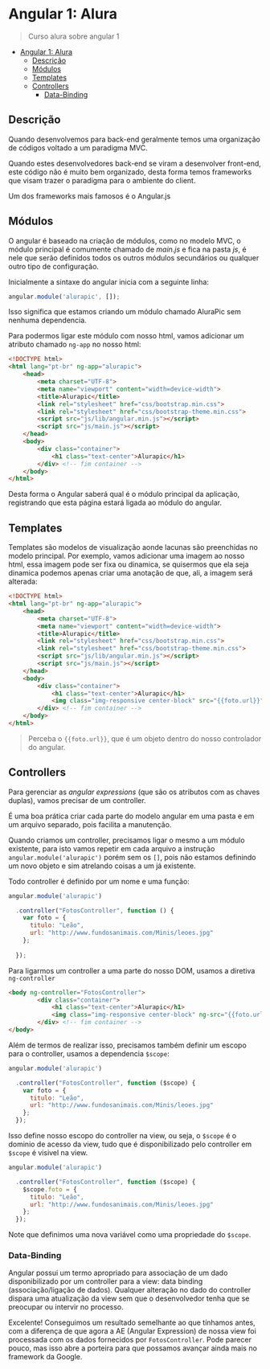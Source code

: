 # Angular 1: Alura

> Curso alura sobre angular 1

<!-- TOC -->

- [Angular 1: Alura](#angular-1-alura)
  - [Descrição](#descri%C3%A7%C3%A3o)
  - [Módulos](#m%C3%B3dulos)
  - [Templates](#templates)
  - [Controllers](#controllers)
    - [Data-Binding](#data-binding)

<!-- /TOC -->

## Descrição

Quando desenvolvemos para back-end geralmente temos uma organização de códigos voltado a um paradigma MVC.

Quando estes desenvolvedores back-end se viram a desenvolver front-end, este código não é muito bem organizado, desta forma temos frameworks que visam trazer o paradigma para o ambiente do client.

Um dos frameworks mais famosos é o Angular.js

## Módulos

O angular é baseado na criação de módulos, como no modelo MVC, o módulo principal é comumente chamado de _main.js_ e fica na pasta _js_, é nele que serão definidos todos os outros módulos secundários ou qualquer outro tipo de configuração.

Inicialmente a sintaxe do angular inicia com a seguinte linha:

```js
angular.module('alurapic', []);
```

Isso significa que estamos criando um módulo chamado AluraPic sem nenhuma dependencia.

Para podermos ligar este módulo com nosso html, vamos adicionar um atributo chamado `ng-app` no nosso html:

```html
<!DOCTYPE html>
<html lang="pt-br" ng-app="alurapic">
    <head>
        <meta charset="UTF-8">
        <meta name="viewport" content="width=device-width">
        <title>Alurapic</title>
        <link rel="stylesheet" href="css/bootstrap.min.css">
        <link rel="stylesheet" href="css/bootstrap-theme.min.css">
        <script src="js/lib/angular.min.js"></script>
        <script src="js/main.js"></script>
    </head>
    <body>
        <div class="container">
            <h1 class="text-center">Alurapic</h1>
        </div> <!-- fim container -->        
    </body>
</html>
```

Desta forma o Angular saberá qual é o módulo principal da aplicação, registrando que esta página estará ligada ao módulo do angular.

## Templates

Templates são modelos de visualização aonde lacunas são preenchidas no modelo principal. Por exemplo, vamos adicionar uma imagem ao nosso html, essa imagem pode ser fixa ou dinamica, se quisermos que ela seja dinamica podemos apenas criar uma anotação de que, ali, a imagem será alterada:

```html
<!DOCTYPE html>
<html lang="pt-br" ng-app="alurapic">
    <head>
        <meta charset="UTF-8">
        <meta name="viewport" content="width=device-width">
        <title>Alurapic</title>
        <link rel="stylesheet" href="css/bootstrap.min.css">
        <link rel="stylesheet" href="css/bootstrap-theme.min.css">
        <script src="js/lib/angular.min.js"></script>
        <script src="js/main.js"></script>
    </head>
    <body>
        <div class="container">
            <h1 class="text-center">Alurapic</h1>
            <img class="img-responsive center-block" src="{{foto.url}}" alt="{{foto.titulo}}">
        </div> <!-- fim container -->        
    </body>
</html>
```

> Perceba o `{{foto.url}}`, que é um objeto dentro do nosso controlador do angular.

## Controllers

Para gerenciar as _angular expressions_ (que são os atributos com as chaves duplas), vamos precisar de um controller.

É uma boa prática criar cada parte do modelo angular em uma pasta e em um arquivo separado, pois facilita a manutenção.

Quando criamos um controller, precisamos ligar o mesmo a um módulo existente, para isto vamos repetir em cada arquivo a instrução `angular.module('alurapic')` porém sem os `[]`, pois não estamos definindo um novo objeto e sim atrelando coisas a um já existente.

Todo controller é definido por um nome e uma função:

```js
angular.module('alurapic')

  .controller("FotosController", function () {
    var foto = {
      titulo: "Leão",
      url: "http://www.fundosanimais.com/Minis/leoes.jpg"
    };
    
  });
```

Para ligarmos um controller a uma parte do nosso DOM, usamos a diretiva `ng-controller`

```html
<body ng-controller="FotosController">
        <div class="container">
            <h1 class="text-center">Alurapic</h1>
            <img class="img-responsive center-block" ng-src="{{foto.url}}" alt="{{foto.titulo}}">
        </div> <!-- fim container -->        
</body>
```

Além de termos de realizar isso, precisamos também definir um escopo para o controller, usamos a dependencia `$scope`:

```js
angular.module('alurapic')

  .controller("FotosController", function ($scope) {
    var foto = {
      titulo: "Leão",
      url: "http://www.fundosanimais.com/Minis/leoes.jpg"
    };
  });
```

Isso define nosso escopo do controller na view, ou seja, o `$scope` é o dominio de acesso da view, tudo que é disponibilizado pelo controller em `$scope` é visivel na view.

```js
angular.module('alurapic')

  .controller("FotosController", function ($scope) {
    $scope.foto = {
      titulo: "Leão",
      url: "http://www.fundosanimais.com/Minis/leoes.jpg"
    };
  });
```

Note que definimos uma nova variável como uma propriedade do `$scope`.

### Data-Binding

Angular possui um termo apropriado para associação de um dado disponibilizado por um controller para a view: data binding (associação/ligação de dados). Qualquer alteração no dado do controller dispara uma atualização da view sem que o desenvolvedor tenha que se preocupar ou intervir no processo.

Excelente! Conseguimos um resultado semelhante ao que tínhamos antes, com a diferença de que agora a AE (Angular Expression) de nossa view foi processada com os dados fornecidos por `FotosController`. Pode parecer pouco, mas isso abre a porteira para que possamos avançar ainda mais no framework da Google.

